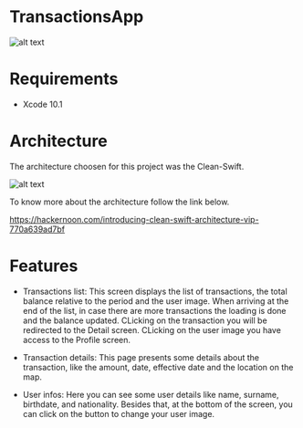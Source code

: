 # TransactionsApp

![alt text](https://i.pinimg.com/originals/81/b3/2b/81b32bef7486f3edd0ec1f67bc924b68.png)

# Requirements

- Xcode 10.1

# Architecture

The architecture choosen for this project was the Clean-Swift.

![alt text](https://cdn-images-1.medium.com/max/2000/1*QV4nxWPd_sbGhoWO-X7PfQ.png)

To know more about the architecture follow the link below.

https://hackernoon.com/introducing-clean-swift-architecture-vip-770a639ad7bf

# Features

- Transactions list:
    This screen displays the list of transactions, the total balance relative to the period and the user image.
    When arriving at the end of the list, in case there are more transactions the loading is done and the balance updated.
    CLicking on the transaction you will be redirected to the Detail screen.
    CLicking on the user image you have access to the Profile screen.
    
- Transaction details:
    This page presents some details about the transaction, like the amount, date, effective date and the location on the map.
    
- User infos: 
    Here you can see some user details like name, surname, birthdate, and nationality. 
    Besides that, at the bottom of the screen, you can click on the button to change your user image.
